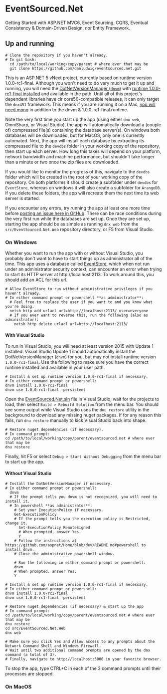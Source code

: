 # EventSourced.Net
Getting Started with ASP.NET MVC6, Event Sourcing, CQRS, Eventual Consistency & Domain-Driven Design, *not* Entity Framework.

## Up and running

```
# Clone the repository if you haven't already.
# In git bash:
  cd /path/to/local/working/copy/parent # where ever that may be
  git clone https://github.com/danludwig/eventsourced.net.git
```

This is an ASP.NET 5 vNext project, currently based on runtime version 1.0.0-rc1-final. Although you won't need to do very much to get it up and running, you will need the [DotNetVersionManager (`dnvm`)](https://github.com/aspnet/Home/blob/dev/README.md#what-you-need) with [runtime 1.0.0-rc1-final installed](https://github.com/aspnet/Home/wiki/Version-Manager#using-the-version-manager) and available in the path. Until all of this project's dependent libraries have clr core50-compatible releases, it can only target the `dnx451` framework. This means if you are running it on a Mac, [you will need mono](http://www.mono-project.com/download/) in addition to the dnvm & 1.0.0-rc1-final runtime.

Note the very first time you start up the app (using either `dnx web`, OmniSharp, or Visual Studio), the app will automatically download a (couple of) compressed file(s) containing the database server(s). On windows both databases will be downloaded, but for MacOS, only one is currently automated. Next, the app will install each database by extracting its compressed file to the `devdbs` folder in your working copy of the repository, then start up each server. How long this takes will depend on your platform, network bandwidth and machine performance, but shouldn't take longer than a minute or two once the zip files are downloaded.

If you would like to monitor the progress of this, navigate to the `devdbs` folder which will be created in the root of your working copy of the repository. On both platforms it should create a subfolder under `devdbs` for `EventStore`, whereas on windows it will also create a subfolder for `ArangoDB`. If you delete these folders, the app will recreate them the next time its web server is started.

If you encounter any errors, try running the app at least one more time before [posting an issue here in GitHub](https://github.com/danludwig/eventsourced.net/issues). There can be race conditions during the very first run while the databases are set up. Once they are set up, starting the app should be as simple as running `dnx web` from the `src/EventSourced.Net.Web` repository directory, or F5 from Visual Studio.

### On Windows

Whether you want to run the app with or without Visual Studio, you probably don't want to have to start things up as administrator all of the time. This app uses a database called [EventStore](https://geteventstore.com/), which when not run under an administrator security context, can encounter an error when trying to start its HTTP server at http://localhost:2113. To work around this, you should add an ACL for this url.

```
# Allow EventStore to run without administrative privileges if you haven't already.
# In either command prompt or powershell **as administrator**:
  # Feel free to replace the user if you want to and you know what you're doing.
  netsh http add urlacl url=http://localhost:2113/ user=everyone
  # If you ever want to reverse this, run the following (also as administrator):
    netsh http delete urlacl url=http://localhost:2113/
```

#### With Visual Studio

To run in Visual Studio, you will need at least version 2015 with Update 1 installed. Visual Studio Update 1 should automatically install the DotNetVersionManager (`dnvm`) for you, but may not install runtime version `1.0.0-rc1-final`. Use the following to make sure you have the correct runtime installed and available in your user path.

```
# Install & set up runtime version 1.0.0-rc1-final if necessary.
# In either command prompt or powershell:
dnvm install 1.0.0-rc1-final
dnvm use 1.0.0-rc1-final -persistent
```

Open the [EventSourced.Net.sln](https://github.com/danludwig/eventsourced.net/blob/master/EventSourced.Net.sln) file in Visual Studio, wait for the projects to load, then select `Build > Rebuild Solution` from the menu bar. You should see some output while Visual Studio uses the `dnu restore` utility in the background to download any missing nuget packages. If for any reason this fails, run `dnu restore` manually to kick Visual Studio back into shape.

```
# Restore nuget dependencies (if necessary).
# In command prompt:
cd /path/to/local/working/copy/parent/eventsourced.net # where ever that may be
dnu restore
```

Finally, hit F5 or select `Debug > Start Without Debugging` from the menu bar to start up the app.

#### Without Visual Studio

```
# Install the DotNetVersionManager if necessary.
# In either command prompt or powershell:
  dnvm
  # If the prompt tells you dnvm is not recognized, you will need to install it.
  # In powershell **as administrator**:
    # Set your ExecutionPolicy if necessary.
    Get-ExecutionPolicy
    # If the prompt tells you the execution policy is Restricted, change it.
      Set-ExecutionPolicy RemoteSigned
      # When prompted, answer Yes.
      Y
    # Follow the instructions at https://github.com/aspnet/Home/blob/dev/README.md#powershell to install dnvm.
    # Close the administrative powershell window.

    # Run the following in either command prompt or powershell:
    dnvm
    # When prompted, answer Yes.
    Y

# Install & set up runtime version 1.0.0-rc1-final if necessary.
# In either command prompt or powershell:
dnvm install 1.0.0-rc1-final
dnvm use 1.0.0-rc1-final -persistent

# Restore nuget dependencies (if necessary) & start up the app
# In command prompt:
cd /path/to/local/working/copy/parent/eventsourced.net # where ever that may be
dnu restore
cd src/EventSourced.Net.Web
dnx web

# Make sure you click Yes and Allow access to any prompts about the Network Command Shell and Windows Firewall.
# Wait until two additional command prompts are opened by the dnx command (a total of 3).
# Finally, navigate to http://localhost:5000 in your favorite browser.
```

To stop the app, type CTRL+C in each of the 3 command prompts until their processes are stopped.

### On MacOS

